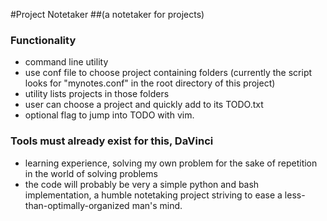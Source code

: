 #Project Notetaker
##(a notetaker for projects)

### Functionality
- command line utility
- use conf file to choose project containing folders (currently the script looks for "mynotes.conf" in the root directory of this project)
- utility lists projects in those folders
- user can choose a project and quickly add to its TODO.txt
- optional flag to jump into TODO with vim.

### Tools must already exist for this, DaVinci
- learning experience, solving my own problem for the sake of repetition in the world of solving problems
- the code will probably be very a simple python and bash implementation, a humble notetaking project striving to ease a less-than-optimally-organized man's mind.
